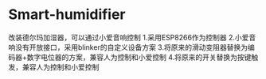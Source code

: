 # Smart-humidifier
改装德尔玛加湿器，可以通过小爱音响控制
1.采用ESP8266作为控制器
2.小爱音响没有开放接口，采用blinker的自定义设备方案
3.将原来的滑动变阻器替换为编码器+数字电位器的方案，兼容人为控制和小爱控制
4.将原来的开关替换为按键触发，兼容人为控制和小爱控制
